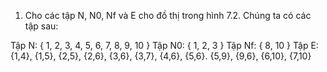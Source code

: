 1. Cho các tập N, N0, Nf và E cho đồ thị trong hình 7.2.
Chúng ta có các tập sau:

Tập N: { 1, 2, 3, 4, 5, 6, 7, 8, 9, 10 }
Tập N0: { 1, 2, 3 }
Tập Nf: { 8, 10 }
Tập E: {1,4}, {1,5}, {2,5}, {2,6}, {3,6}, {3,7}, {4,6}, {5,6}. {5,9}, {9,6}, {6,10}, {7,10}
